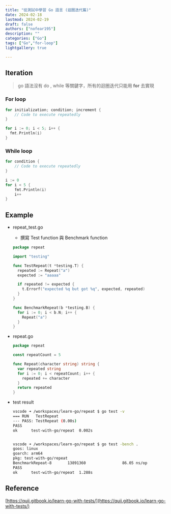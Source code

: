 ```yaml
---
title: "從測試中學習 Go 語言 (迴圈迭代篇)"
date: 2024-02-18
lastmod: 2024-02-19
draft: false
authors: ["nofear195"]
description: ""
categories: ["Go"]
tags: ["Go","for-loop"]
lightgallery: true

---
```


<!--more-->

## Iteration

> go 語法沒有 do , while 等關鍵字，所有的迴圈迭代只能用 **for** 去實現

### For loop

```go
for initialization; condition; increment {
    // Code to execute repeatedly
}

for i := 0; i < 5; i++ {
  fmt.Println(i)
}
```

### While loop

```go
for condition {
    // Code to execute repeatedly
}

i := 0
for i < 5 {
    fmt.Println(i)
    i++
}

```

## Example

- repeat_test.go
  - 撰寫 Test function 與 Benchmark function

  ```go {title="repeat_test.go"}
  package repeat

  import "testing"

  func TestRepeat(t *testing.T) {
    repeated := Repeat("a")
    expected := "aaaaa"

    if repeated != expected {
      t.Errorf("expected %q but got %q", expected, repeated)
    }
  }

  func BenchmarkRepeat(b *testing.B) {
    for i := 0; i < b.N; i++ {
      Repeat("a")
    }
  }
  ```

- repeat.go

  ```go {title="repeat.go"}
  package repeat

  const repeatCount = 5

  func Repeat(character string) string {
    var repeated string
    for i := 0; i < repeatCount; i++ {
      repeated += character
    }
    return repeated
  }

  ```

- test result

  ```bash
  vscode ➜ /workspaces/learn-go/repeat $ go test -v
  === RUN   TestRepeat
  --- PASS: TestRepeat (0.00s)
  PASS
  ok      test-with-go/repeat  0.002s


  vscode ➜ /workspaces/learn-go/repeat $ go test -bench .
  goos: linux
  goarch: arm64
  pkg: test-with-go/repeat
  BenchmarkRepeat-8       13891360                86.05 ns/op
  PASS
  ok      test-with-go/repeat  1.288s
  ```

## Reference

[https://quii.gitbook.io/learn-go-with-tests/](https://quii.gitbook.io/learn-go-with-tests/)
